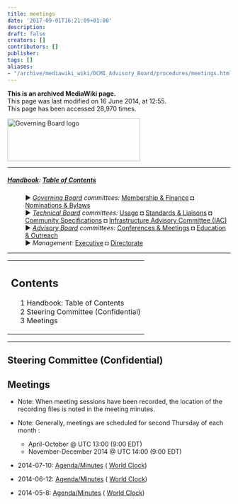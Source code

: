 ```yaml
---
title: meetings
date: '2017-09-01T16:21:09+01:00'
description: 
draft: false
creators: []
contributors: []
publisher: 
tags: []
aliases:
- "/archive/mediawiki_wiki/DCMI_Advisory_Board/procedures/meetings.html"
---
```


 **This is an archived MediaWiki page.**  
This page was last modified on 16 June 2014, at 12:55.  
This page has been accessed 28,970 times.

[<img alt="Governing Board logo" src="/archive/mediawiki_wiki/images/AB_logo.png" width="300" height="96">](/archive/mediawiki_wiki/images/AB_logo.png "Governing Board logo")

* * *

##### [Handbook](/archive/mediawiki_wiki/DCMI_Handbook "DCMI Handbook"): [Table of Contents](/archive/mediawiki_wiki/DCMI_Handbook/ "DCMI Handbook") 
<dl>
<dd> ► <i><a href="/archive/mediawiki_wiki/DCMI_Governing_Board" title="DCMI Governing Board">Governing Board</a> committees:</i> <a href="/archive/mediawiki_wiki/DCMI_Governing_Board/finance" title="DCMI Governing Board/finance">Membership &amp; Finance</a> ◘ <a href="/archive/mediawiki_wiki/DCMI_Governing_Board/nominations" title="DCMI Governing Board/nominations">Nominations &amp; Bylaws</a> 
</dd>
<dd> ► <i><a href="/archive/mediawiki_wiki/DCMI_Technical_Board" title="DCMI Technical Board">Technical Board</a> committees:</i> <a href="/archive/mediawiki_wiki/DCMI_Technical_Board/usage" title="DCMI Technical Board/usage">Usage</a> ◘ <a href="/archive/mediawiki_wiki/DCMI_Technical_Board/standards" title="DCMI Technical Board/standards">Standards &amp; Liaisons</a> ◘ <a href="/archive/mediawiki_wiki/DCMI_Technical_Board/specifications" title="DCMI Technical Board/specifications">Community Specifications</a> ◘ <a href="/archive/mediawiki_wiki/DCMI_Technical_Board/infrastructure" title="DCMI Technical Board/infrastructure">Infrastructure Advisory Committee (IAC)</a>
</dd>
<dd> ► <i><a href="/archive/mediawiki_wiki/DCMI_Advisory_Board" title="DCMI Advisory Board">Advisory Board</a> committees:</i> <a href="/archive/mediawiki_wiki/DCMI_Advisory_Board/meetings" title="DCMI Advisory Board/meetings">Conferences &amp; Meetings</a> ◘ <a href="/archive/mediawiki_wiki/DCMI_Advisory_Board/documentation" title="DCMI Advisory Board/documentation">Education &amp; Outreach</a>
</dd>
<dd> ► <i>Management:</i> <a href="/archive/mediawiki_wiki/Exec_Committee" title="Exec Committee">Executive</a> ◘ <a href="/archive/mediawiki_wiki/Exec_Committee/directorate" title="Exec Committee/directorate">Directorate</a>
</dd>
</dl>

* * *

<table id="toc" class="toc">
  <tr>
    <td>
      <div id="toctitle">
        <h2>Contents</h2>
      </div>
      <ul>
        <li class="toclevel-1"><a href="#Handbook:_Table_of_Contents"><span class="tocnumber">1</span> <span class="toctext">Handbook: Table of Contents</span></a></li>
        <li class="toclevel-1 tocsection-1"><a href="#Steering_Committee_.28Confidential.29"><span class="tocnumber">2</span> <span class="toctext">Steering Committee (Confidential)</span></a></li>
        <li class="toclevel-1 tocsection-2"><a href="#Meetings"><span class="tocnumber">3</span> <span class="toctext">Meetings</span></a></li>
      </ul>
    </td>
  </tr>
</table>


* * *

## Steering Committee (Confidential) 

## Meetings 

- Note: When meeting sessions have been recorded, the location of the recording files is noted in the meeting minutes.
- Note: Generally, meetings are scheduled for second Thursday of each month&nbsp;:
  - April-October @ UTC 13:00 (9:00 EDT)
  - November-December 2014 @ UTC 14:00 (9:00 EDT)

- 2014-07-10: [Agenda/Minutes](/archive/mediawiki_wiki/DCMI_Advisory_Board/20140710 "DCMI Advisory Board/20140710") ( [World Clock](http://bit.ly/1i410zs))
- 2014-06-12: [Agenda/Minutes](/archive/mediawiki_wiki/AB-SC-Minutes "AB-SC-Minutes") ( [World Clock](http://bit.ly/TzByH4))
- 2014-05-8: [Agenda/Minutes](/archive/mediawiki_wiki/DCMI_Advisory_Board/20140508 "DCMI Advisory Board/20140508") ( [World Clock](http://bit.ly/QQfc2D))


